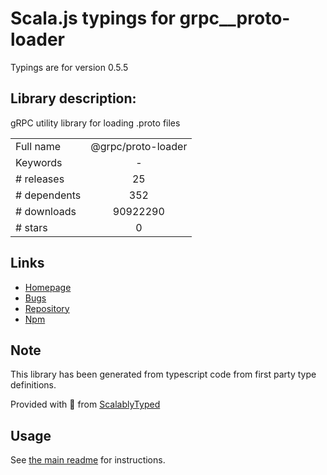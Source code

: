 
# Scala.js typings for grpc__proto-loader

Typings are for version 0.5.5

## Library description:
gRPC utility library for loading .proto files

|                    |                 |
| ------------------ | :-------------: |
| Full name          | @grpc/proto-loader |
| Keywords           | - |
| # releases         | 25 |
| # dependents       | 352 |
| # downloads        | 90922290 |
| # stars            | 0 |

## Links
- [Homepage](https://grpc.io/)
- [Bugs](https://github.com/grpc/grpc-node/issues)
- [Repository](https://github.com/grpc/grpc-node)
- [Npm](https://www.npmjs.com/package/%40grpc%2Fproto-loader)
    


## Note
This library has been generated from typescript code from first party type definitions.

Provided with :purple_heart: from [ScalablyTyped](https://github.com/oyvindberg/ScalablyTyped)

## Usage
See [the main readme](../../readme.md) for instructions.


